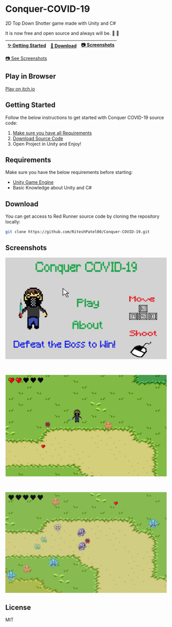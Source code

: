 # Conquer-COVID-19
2D Top Down Shotter game made with Unity and C#

It is now free and open source and always will be. :clap: :tada:

| [:sparkles: Getting Started](#getting-started) | [:rocket: Download](#download) | [:camera: Screenshots](#screenshots) |
| --------------- | -------- | ----------- |


[:camera: See Screenshots](#screenshots)

## Play in Browser

[Play on itch.io](https://riteshpatel00.itch.io/conquer-covid-19)


## Getting Started

Follow the below instructions to get started with Conquer COVID-19 source code:

1. [Make sure you have all Requirements](#requirements)
2. [Download Source Code](#download)
3. Open Project in Unity and Enjoy!

## Requirements

Make sure you have the below requirements before starting:

- [Unity Game Engine](https://unity3d.com)
- Basic Knowledge about Unity and C#

## Download

You can get access to Red Runner source code by cloning the repository locally:

```bash
git clone https://github.com/RiteshPatel00/Conquer-COVID-19.git
```


## Screenshots
![alt text](https://github.com/RiteshPatel00/Conquer-COVID-19/blob/master/Conquer%20COVID-19/Assets/ScreenShots/MainMenu.png?raw=true)

<br>

![alt text](https://github.com/RiteshPatel00/Conquer-COVID-19/blob/master/Conquer%20COVID-19/Assets/ScreenShots/GamePlay.png?raw=true)

<br>

![alt text](https://github.com/RiteshPatel00/Conquer-COVID-19/blob/master/Conquer%20COVID-19/Assets/ScreenShots/GamePlay2.png?raw=true)


## License

MIT 

